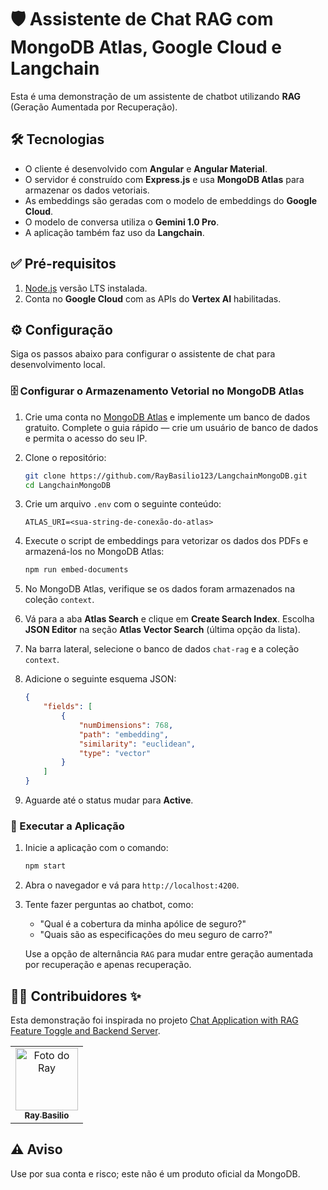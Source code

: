 # 🛡️ Assistente de Chat RAG com MongoDB Atlas, Google Cloud e Langchain

Esta é uma demonstração de um assistente de chatbot utilizando **RAG** (Geração Aumentada por Recuperação).

## 🛠️ Tecnologias

- O cliente é desenvolvido com **Angular** e **Angular Material**.
- O servidor é construído com **Express.js** e usa **MongoDB Atlas** para armazenar os dados vetoriais.
- As embeddings são geradas com o modelo de embeddings do **Google Cloud**.
- O modelo de conversa utiliza o **Gemini 1.0 Pro**.
- A aplicação também faz uso da **Langchain**.

## ✅ Pré-requisitos

1. [Node.js](https://nodejs.org/) versão LTS instalada.
2. Conta no **Google Cloud** com as APIs do **Vertex AI** habilitadas.

## ⚙️ Configuração

Siga os passos abaixo para configurar o assistente de chat para desenvolvimento local.

### 🗄️ Configurar o Armazenamento Vetorial no MongoDB Atlas

1. Crie uma conta no [MongoDB Atlas](https://mongodb.com/try?utm_campaign=devrel&utm_source=cross-post&utm_medium=cta&utm_content=google-cloud-rag&utm_term=stanimira.vlaeva) e implemente um banco de dados gratuito. Complete o guia rápido — crie um usuário de banco de dados e permita o acesso do seu IP.

2. Clone o repositório:

    ```bash
    git clone https://github.com/RayBasilio123/LangchainMongoDB.git
    cd LangchainMongoDB
    ```

3. Crie um arquivo `.env` com o seguinte conteúdo:

    ```env
    ATLAS_URI=<sua-string-de-conexão-do-atlas>
    ```

4. Execute o script de embeddings para vetorizar os dados dos PDFs e armazená-los no MongoDB Atlas:

    ```bash
    npm run embed-documents
    ```

5. No MongoDB Atlas, verifique se os dados foram armazenados na coleção `context`.

6. Vá para a aba **Atlas Search** e clique em **Create Search Index**. Escolha **JSON Editor** na seção **Atlas Vector Search** (última opção da lista).

7. Na barra lateral, selecione o banco de dados `chat-rag` e a coleção `context`.

8. Adicione o seguinte esquema JSON:

    ```json
    {
        "fields": [
            {
                "numDimensions": 768,
                "path": "embedding",
                "similarity": "euclidean",
                "type": "vector"
            }
        ]
    }
    ```

9. Aguarde até o status mudar para **Active**.

### 🚀 Executar a Aplicação

1. Inicie a aplicação com o comando:

    ```bash
    npm start
    ```

2. Abra o navegador e vá para `http://localhost:4200`.

3. Tente fazer perguntas ao chatbot, como:
   - "Qual é a cobertura da minha apólice de seguro?"
   - "Quais são as especificações do meu seguro de carro?"

   Use a opção de alternância `RAG` para mudar entre geração aumentada por recuperação e apenas recuperação.

## 👨‍💻 Contribuidores ✨

Esta demonstração foi inspirada no projeto [Chat Application with RAG Feature Toggle and Backend Server](https://github.com/voxic/GCP_RAG_Chatbot/tree/main).

<table>
  <tr>
    <td align="center">
        <a href="https://github.com/RayBasilio123">
            <img src="https://avatars.githubusercontent.com/u/58826286?s=96&v=4" width="100px;" alt="Foto do Ray"/><br />
            <sub><b>Ray Basilio</b></sub>
        </a><br />
    </td>
  </tr>
</table>

## ⚠️ Aviso

Use por sua conta e risco; este não é um produto oficial da MongoDB.
